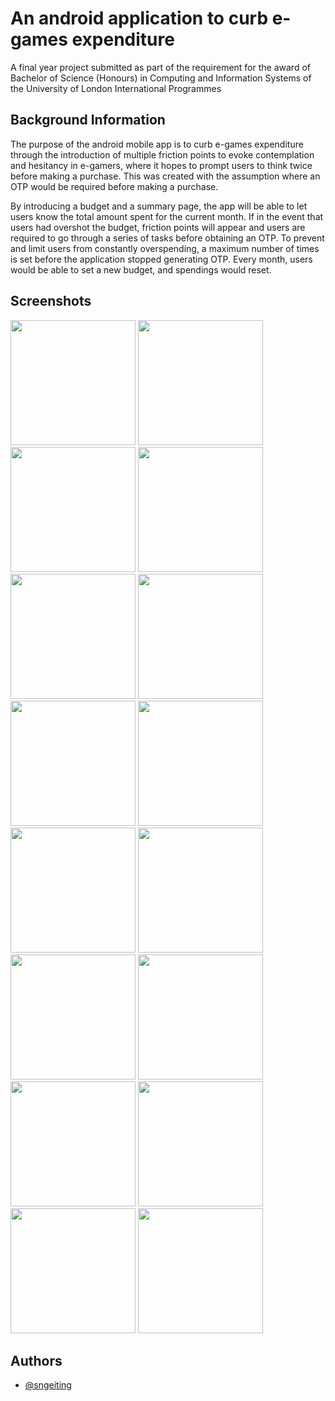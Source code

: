 
# An android application to curb e-games expenditure

A final year project submitted as part of the requirement for the award of Bachelor of Science (Honours) in Computing and Information Systems of the University of London International Programmes

## Background Information
The purpose of the android mobile app is to curb e-games expenditure through the introduction of multiple friction points to evoke contemplation and hesitancy in e-gamers, where it hopes to prompt users to think twice before making a purchase. This was created with the assumption where an OTP would be required before making a purchase.

By introducing a budget and a summary page, the app will be able to let users know the total amount spent for the current month. If in the event that users had overshot the budget, friction points will appear and users are required to go through a series of tasks before obtaining an OTP. To prevent and limit users from constantly overspending, a maximum number of times is set before the application stopped generating OTP. Every month, users would be able to set a new budget, and spendings would reset.

## Screenshots
<img src="https://i.imgur.com/MUICOHS.png" width="200"> <img src="https://i.imgur.com/EVGR32W.png" width="200"> <img src="https://imgur.com/4LsfALR.png" width="200"> <img src="https://imgur.com/xVflBY0.png" width="200"> <img src="https://imgur.com/dcasLlT.png" width="200"> <img src="https://imgur.com/2IEeEdr.png" width="200"> <img src="https://imgur.com/Fc5929m.png" width="200"> <img src="https://imgur.com/7zCymHO.png" width="200"> <img src="https://imgur.com/IaZ6hPN.png" width="200"> <img src="https://imgur.com/2h3KJrH.png" width="200"> <img src="https://imgur.com/TW16kxo.png" width="200"> <img src="https://imgur.com/mDpZYz1.png" width="200"> <img src="https://imgur.com/5mg4RfD.png" width="200"> <img src="https://imgur.com/91yzCXX.png" width="200"> <img src="https://imgur.com/6LtrYq7.png" width="200"> <img src="https://imgur.com/GcqGBGv.png" width="200">

## Authors

- [@sngeiting](https://www.github.com/sngeiting)

